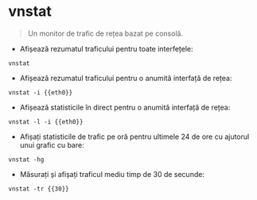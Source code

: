 # vnstat

> Un monitor de trafic de rețea bazat pe consolă.

- Afișează rezumatul traficului pentru toate interfețele:

`vnstat`

- Afișează rezumatul traficului pentru o anumită interfață de rețea:

`vnstat -i {{eth0}}`

- Afișează statisticile în direct pentru o anumită interfață de rețea:

`vnstat -l -i {{eth0}}`

- Afișați statisticile de trafic pe oră pentru ultimele 24 de ore cu ajutorul unui grafic cu bare:

`vnstat -hg`

- Măsurați și afișați traficul mediu timp de 30 de secunde:

`vnstat -tr {{30}}`
